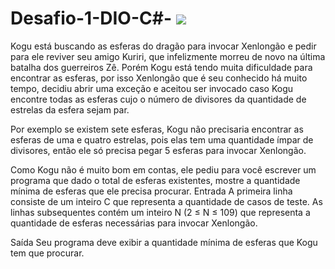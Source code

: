 # Desafio-1-DIO-C#- <img src="https://img.icons8.com/dusk/64/000000/son-goku.png"/>

Kogu está buscando as esferas do dragão para invocar Xenlongão e pedir para ele reviver seu amigo Kuriri, que infelizmente morreu 
de novo na última batalha dos guerreiros Zê.
Porém Kogu está tendo muita dificuldade para encontrar as esferas, por isso Xenlongão que é seu conhecido há muito tempo, decidiu 
abrir uma exceção e aceitou ser invocado caso Kogu encontre todas as esferas cujo o número de divisores da quantidade de estrelas 
da esfera sejam par.

Por exemplo se existem sete esferas, Kogu não precisaria encontrar as esferas de uma e quatro estrelas, pois elas tem uma 
quantidade ímpar de divisores, então ele só precisa pegar 5 esferas para invocar Xenlongão.

Como Kogu não é muito bom em contas, ele pediu para você escrever um programa que dado o total de esferas existentes, mostre a 
quantidade mínima de esferas que ele precisa procurar.
Entrada
A primeira linha consiste de um inteiro C que representa a quantidade de casos de teste. As linhas subsequentes contém um inteiro 
N (2 ≤ N ≤ 109) que representa a quantidade de esferas necessárias para invocar Xenlongão.

Saída
Seu programa deve exibir a quantidade mínima de esferas que Kogu tem que procurar.

